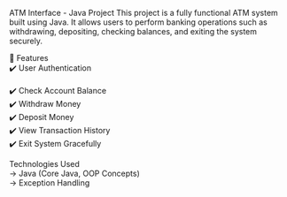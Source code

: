ATM Interface - Java Project
This project is a fully functional ATM system built using Java. It allows users to perform banking operations such as withdrawing, depositing, checking balances, and exiting the system securely.

📌 Features <br/>
✔️ User Authentication <br/>  
✔️ Check Account Balance <br/>
✔️ Withdraw Money <br/>
✔️ Deposit Money<br/>
✔️ View Transaction History<br/>
✔️ Exit System Gracefully<br/>

Technologies Used<br/>
-> Java (Core Java, OOP Concepts)<br/>
-> Exception Handling<br/>


